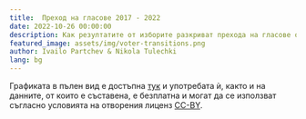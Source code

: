 ```yaml
---
title:  Преход на гласове 2017 - 2022
date: 2022-10-26 00:00:00
description: Как резултатите от изборите разкриват прехода на гласове от една партия в друга?     
featured_image: assets/img/voter-transitions.png
author: Ivailo Partchev & Nikola Tulechki 
lang: bg
---
```


<div class="flourish-embed flourish-sankey" data-src="visualisation/11580691"><script src="https://public.flourish.studio/resources/embed.js"></script></div>


Графиката в пълен вид е достъпна [тук](https://public.flourish.studio/visualisation/11580691/) и употребата ѝ, както и на данните, от които е съставена, е безплатна и могат да се използват съгласно условията на отворения лиценз [CC-BY](https://creativecommons.org/licenses/by/2.0/).